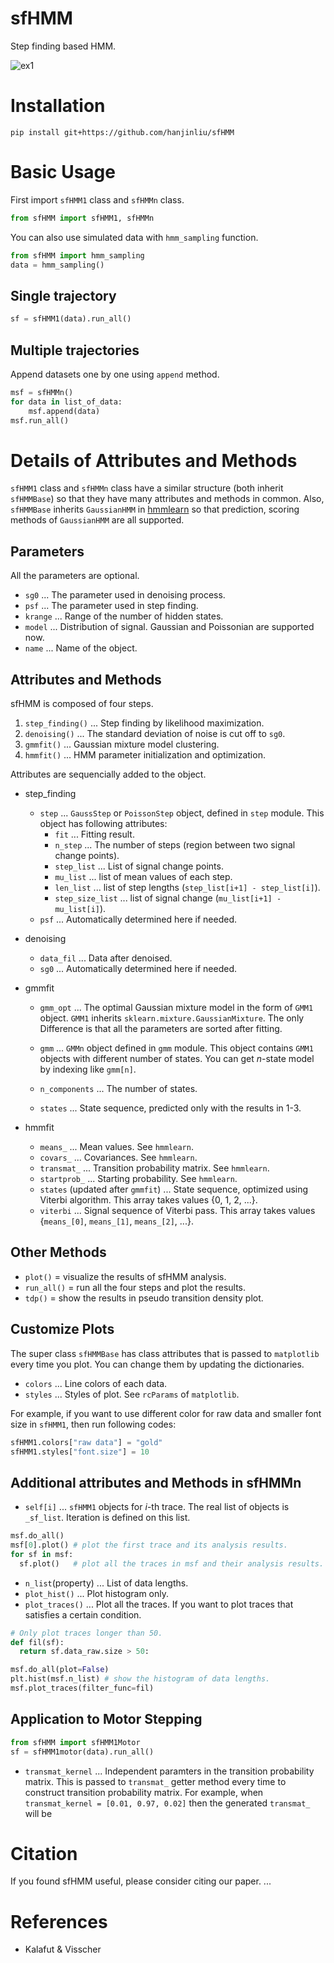 # sfHMM
Step finding based HMM.

![ex1](animation.gif)

# Installation

```
pip install git+https://github.com/hanjinliu/sfHMM
```

# Basic Usage

First import `sfHMM1` class and `sfHMMn` class.

```python
from sfHMM import sfHMM1, sfHMMn
```

You can also use simulated data with `hmm_sampling` function.

```python
from sfHMM import hmm_sampling
data = hmm_sampling()
```

## Single trajectory

```python
sf = sfHMM1(data).run_all()
```

## Multiple trajectories

Append datasets one by one using `append` method.
```python
msf = sfHMMn()
for data in list_of_data:
    msf.append(data)
msf.run_all()
```

# Details of Attributes and Methods

`sfHMM1` class and `sfHMMn` class have a similar structure (both inherit `sfHMMBase`) so that they have many attributes and methods in common. Also, `sfHMMBase` inherits `GaussianHMM` in [hmmlearn](https://github.com/hmmlearn/hmmlearn) so that prediction, scoring methods of `GaussianHMM` are all supported.

## Parameters

All the parameters are optional.
- `sg0` ... The parameter used in denoising process.
- `psf` ... The parameter used in step finding.
- `krange` ... Range of the number of hidden states.
- `model` ... Distribution of signal. Gaussian and Poissonian are supported now.
- `name` ... Name of the object.

## Attributes and Methods

sfHMM is composed of four steps.

1. `step_finding()` ... Step finding by likelihood maximization.
2. `denoising()` ... The standard deviation of noise is cut off to `sg0`.
3. `gmmfit()` ... Gaussian mixture model clustering.
4. `hmmfit()` ... HMM parameter initialization and optimization.

Attributes are sequencially added to the object.

- step_finding

  - `step` ... `GaussStep` or `PoissonStep` object, defined in `step` module. This object has following attributes:
    - `fit` ... Fitting result.
    - `n_step` ... The number of steps (region between two signal change points).
    - `step_list` ... List of signal change points.
    - `mu_list` ... list of mean values of each step.
    - `len_list` ... list of step lengths (`step_list[i+1] - step_list[i]`).
    - `step_size_list` ... list of signal change (`mu_list[i+1] - mu_list[i]`). 
  - `psf` ... Automatically determined here if needed.

- denoising  

  - `data_fil` ... Data after denoised.
  - `sg0` ... Automatically determined here if needed.

- gmmfit

  - `gmm_opt` ... The optimal Gaussian mixture model in the form of `GMM1` object. `GMM1` inherits `sklearn.mixture.GaussianMixture`. The only Difference is that all the parameters are sorted after fitting.

  - `gmm` ... `GMMn` object defined in `gmm` module. This object contains `GMM1` objects with different number of states. You can get $n$-state model by indexing like `gmm[n]`.
  - `n_components` ... The number of states.
  - `states` ... State sequence, predicted only with the results in 1-3.

- hmmfit
    
  - `means_` ... Mean values. See `hmmlearn`.
  - `covars_` ... Covariances. See `hmmlearn`.
  - `transmat_` ... Transition probability matrix. See `hmmlearn`.
  - `startprob_` ... Starting probability. See `hmmlearn`.
  - `states` (updated after `gmmfit`) ... State sequence, optimized using Viterbi algorithm. This array takes values {0, 1, 2, ...}.
  - `viterbi` ... Signal sequence of Viterbi pass. This array takes values {`means_[0]`, `means_[1]`, `means_[2]`, ...}.

## Other Methods

- `plot()` = visualize the results of sfHMM analysis.
- `run_all()` = run all the four steps and plot the results.
- `tdp()` = show the results in pseudo transition density plot.

## Customize Plots

The super class `sfHMMBase` has class attributes that is passed to `matplotlib` every time you plot. You can change them by updating the dictionaries.

- `colors` ... Line colors of each data.
- `styles` ... Styles of plot. See `rcParams` of `matplotlib`.

For example, if you want to use different color for raw data and smaller font size in `sfHMM1`, then run following codes:

```python
sfHMM1.colors["raw data"] = "gold"
sfHMM1.styles["font.size"] = 10
```

## Additional attributes and Methods in sfHMMn

- `self[i]` ... `sfHMM1` objects for $i$-th trace. The real list of objects is `_sf_list`. Iteration is defined on this list.
  
```python
msf.do_all()
msf[0].plot() # plot the first trace and its analysis results.
for sf in msf:
  sf.plot()   # plot all the traces in msf and their analysis results.
```

- `n_list`(property) ... List of data lengths.
- `plot_hist()` ... Plot histogram only.
- `plot_traces()` ... Plot all the traces. If you want to plot traces that satisfies a certain condition.
  
```python
# Only plot traces longer than 50.
def fil(sf):
  return sf.data_raw.size > 50:

msf.do_all(plot=False)
plt.hist(msf.n_list) # show the histogram of data lengths.
msf.plot_traces(filter_func=fil)
```

## Application to Motor Stepping

```python
from sfHMM import sfHMM1Motor
sf = sfHMM1motor(data).run_all()
```

- `transmat_kernel` ... Independent paramters in the transition probability matrix. This is passed to `transmat_` getter method every time to construct transition probability matrix. For example, when `transmat_kernel = [0.01, 0.97, 0.02]` then the generated `transmat_` will be

# Citation
If you found sfHMM useful, please consider citing our paper.
 ...

# References
- Kalafut & Visscher
